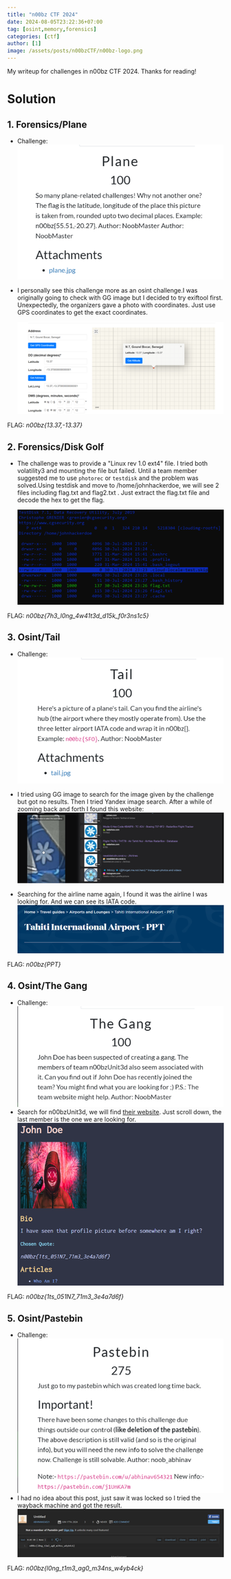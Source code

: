```yaml
--- 
title: "n00bz CTF 2024"
date: 2024-08-05T23:22:36+07:00
tag: [osint,memory,forensics]
categories: [ctf]
author: [1]
image: /assets/posts/n00bzCTF/n00bz-logo.png
---
```


My writeup for challenges in n00bz CTF 2024. Thanks for reading!

# Solution

## 1. Forensics/Plane 
- Challenge: <br>
    ![pic](/assets/posts/n00bzCTF/Plane/chall.png)
- I personally see this challenge more as an osint challenge.I was originally going to check with GG image but I decided to try exiftool first. Unexpectedly, the organizers gave a photo with coordinates. Just use GPS coordinates to get the exact coordinates. 

    ![pic](/assets/posts/n00bzCTF/Plane/GPS-coordinate.png)

FLAG: *n00bz{13.37,-13.37}*

## 2. Forensics/Disk Golf 
- The challenge was to provide a "Linux rev 1.0 ext4" file. I tried both volatility3 and mounting the file but failed. Until a team member suggested me to use `photorec` or `testdisk` and the problem was solved.Using testdisk and move to /home/johnhackerdoe, we will see 2 files including flag.txt and flag2.txt . Just extract the flag.txt file and decode the hex to get the flag.

    ![pic](/assets/posts/n00bzCTF/Golf%20disk/dir.png)

FLAG: *n00bz{7h3_l0ng_4w41t3d_d15k_f0r3ns1c5}*

## 3. Osint/Tail 
- Challenge: <br>
    ![pic](/assets/posts/n00bzCTF/Tail/chall.png)

- I tried using GG image to search for the image given by the challenge but got no results. Then I tried Yandex image search. After a while of zooming back and forth I found this website:
    ![pic](/assets/posts/n00bzCTF/Tail/site.png)

- Searching for the airline name again, I found it was the airline I was looking for. And we can see its IATA code.
    ![pic](/assets/posts/n00bzCTF/Tail/flag.png)

FLAG: *n00bz{PPT}*

## 4. Osint/The Gang
- Challenge: <br>
    ![pic](/assets/posts/n00bzCTF/The%20Gang/chall.png)
- Search for n00bzUnit3d, we will find [their website](https://n00bzunit3d.xyz/). Just scroll down, the last member is the one we are looking for.
    ![pic](/assets/posts/n00bzCTF/The%20Gang/flag.png)

FLAG: *n00bz{1ts_051N7_71m3_3e4a7d6f}*

## 5. Osint/Pastebin
- Challenge: <br>
    ![pic](/assets/posts/n00bzCTF/Pastebin/chall.png)
- I had no idea about this post, just saw it was locked so I tried the wayback machine and got the result.
    ![pic](/assets/posts/n00bzCTF/Pastebin/flag.png)

FLAG: *n00bz{l0ng_t1m3_ag0_m34ns_w4yb4ck}*
